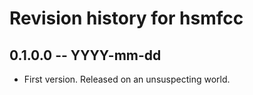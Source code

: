# Revision history for hsmfcc

## 0.1.0.0  -- YYYY-mm-dd

* First version. Released on an unsuspecting world.
